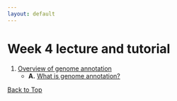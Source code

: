 ```yaml
---
layout: default
---
```


<a name="top"></a>

# Week 4 lecture and tutorial
1. [Overview of genome annotation](#overview)
   - **A.** [What is genome annotation?](#what)
   




[Back to Top](#top)